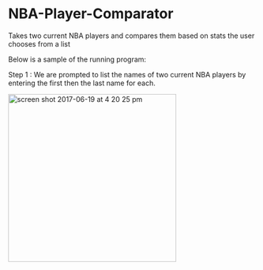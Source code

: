 # NBA-Player-Comparator
Takes two current NBA players and compares them based on stats the user chooses from a list

Below is a sample of the running program:

Step 1 : We are prompted to list the names of two current NBA players by entering the first then the last name for each.

<img width="340" alt="screen shot 2017-06-19 at 4 20 25 pm" src="https://user-images.githubusercontent.com/13561051/27309862-42611cb0-550b-11e7-9b8e-1c4d27695f9d.png">

